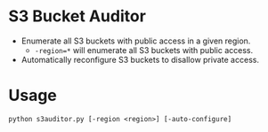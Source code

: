 # S3 Bucket Auditor

- Enumerate all S3 buckets with public access in a given region.
  - `-region=*` will enumerate all S3 buckets with public access.
- Automatically reconfigure S3 buckets to disallow private access.

# Usage

`python s3auditor.py [-region <region>] [-auto-configure]`
 
